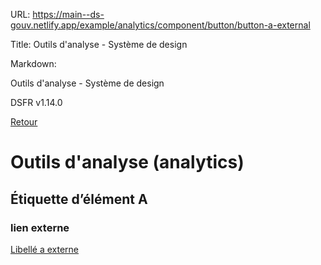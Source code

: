 URL:
https://main--ds-gouv.netlify.app/example/analytics/component/button/button-a-external

Title:
Outils d'analyse - Système de design

Markdown:


Outils d'analyse - Système de design


DSFR v1.14.0


[Retour](../)


# Outils d'analyse (analytics)


## Étiquette d’élément A


### lien externe


[Libellé a externe](https://www.systeme-de-design.gouv.fr/)